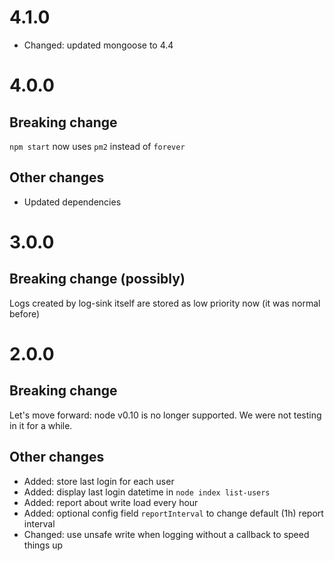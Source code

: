 # 4.1.0
* Changed: updated mongoose to 4.4

# 4.0.0

## Breaking change
`npm start` now uses `pm2` instead of `forever`

## Other changes
* Updated dependencies

# 3.0.0

## Breaking change (possibly)
Logs created by log-sink itself are stored as low priority now (it was normal before)

# 2.0.0

## Breaking change
Let's move forward: node v0.10 is no longer supported. We were not testing in it for a while.

## Other changes
* Added: store last login for each user
* Added: display last login datetime in `node index list-users`
* Added: report about write load every hour
* Added: optional config field `reportInterval` to change default (1h) report interval
* Changed: use unsafe write when logging without a callback to speed things up